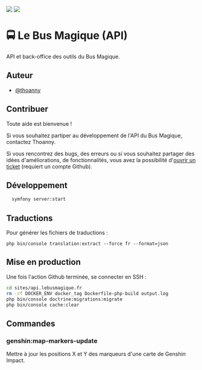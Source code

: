 ![](https://img.shields.io/github/last-commit/thoanny/lebusmagique-api?style=for-the-badge)
![](https://img.shields.io/github/issues/thoanny/lebusmagique-api?style=for-the-badge)

# 🚍 Le Bus Magique (API)

API et back-office des outils du Bus Magique.

## Auteur

- [@thoanny](https://github.com/thoanny)

## Contribuer

Toute aide est bienvenue ! 

Si vous souhaitez partiper au développement de l'API du Bus Magique, contactez Thoanny. 

Si vous rencontrez des bugs, des erreurs ou si vous souhaitez partager des idées d'améliorations, de fonctionnalités, vous avez la possibilité d'[ouvrir un ticket](https://github.com/thoanny/lebusmagique-api/issues) (requiert un compte Github).
## Développement

```bash
  symfony server:start
```
## Traductions

Pour générer les fichiers de traductions :

``php bin/console translation:extract --force fr --format=json``

## Mise en production

Une fois l'action Github terminée, se connecter en SSH : 

```bash
cd sites/api.lebusmagique.fr
rm -rf DOCKER_ENV docker_tag Dockerfile-php-build output.log
php bin/console doctrine:migrations:migrate
php bin/console cache:clear
```

## Commandes

### genshin:map-markers-update

Mettre à jour les positions X et Y des marqueurs d'une carte de Genshin Impact.